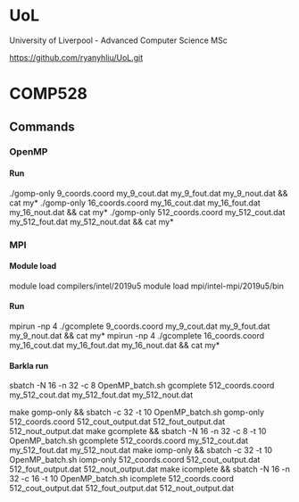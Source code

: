 # UoL
University of Liverpool - Advanced Computer Science MSc 

https://github.com/ryanyhliu/UoL.git



# COMP528

## Commands



### OpenMP 

#### Run
./gomp-only 9_coords.coord my_9_cout.dat my_9_fout.dat my_9_nout.dat && cat my*
./gomp-only 16_coords.coord my_16_cout.dat my_16_fout.dat my_16_nout.dat && cat my*
./gomp-only 512_coords.coord my_512_cout.dat my_512_fout.dat my_512_nout.dat && cat my*



### MPI 
#### Module load
module load compilers/intel/2019u5
module load mpi/intel-mpi/2019u5/bin

#### Run
mpirun -np 4 ./gcomplete 9_coords.coord my_9_cout.dat my_9_fout.dat my_9_nout.dat && cat my*
mpirun -np 4 ./gcomplete 16_coords.coord my_16_cout.dat my_16_fout.dat my_16_nout.dat && cat my*

#### Barkla run
sbatch -N 16 -n 32 -c 8 OpenMP_batch.sh gcomplete 512_coords.coord my_512_cout.dat my_512_fout.dat my_512_nout.dat



make gomp-only && sbatch -c 32 -t 10 OpenMP_batch.sh gomp-only 512_coords.coord 512_cout_output.dat 512_fout_output.dat 512_nout_output.dat
make gcomplete && sbatch -N 16 -n 32 -c 8  -t 10 OpenMP_batch.sh gcomplete 512_coords.coord my_512_cout.dat my_512_fout.dat my_512_nout.dat
make iomp-only && sbatch -c 32 -t 10 OpenMP_batch.sh iomp-only 512_coords.coord 512_cout_output.dat 512_fout_output.dat 512_nout_output.dat
make icomplete && sbatch -N 16 -n 32 -c 16  -t 10 OpenMP_batch.sh icomplete 512_coords.coord 512_cout_output.dat 512_fout_output.dat 512_nout_output.dat

